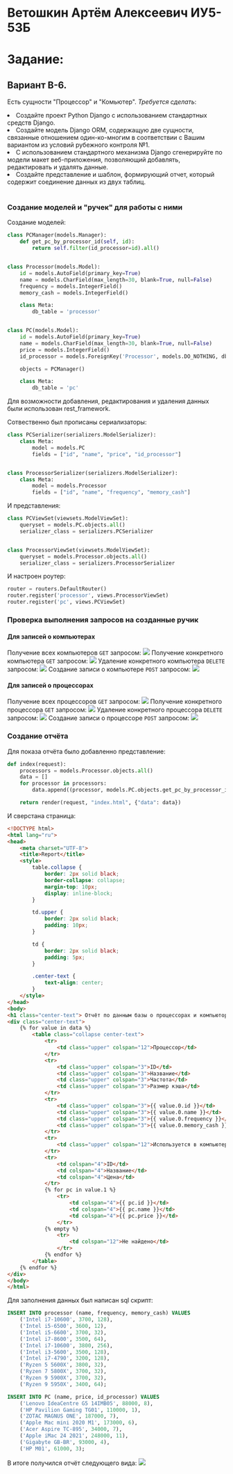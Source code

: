 <h1><b>Ветошкин Артём Алексеевич ИУ5-53Б</b></h1>

<h1>Задание:</h1> 
<h2>Вариант В-6.</h2>
<p>
Есть сущности "Процессор" и "Комьютер". <i>Требуется сделать</i>: <br>
<li> Создайте проект Python Django с использованием стандартных средств Django. <br>
<li> Создайте модель Django ORM, содержащую две сущности, связанные отношением один-ко-многим в соответствии с Вашим вариантом из условий рубежного контроля №1. <br>
<li> С использованием стандартного механизма Django сгенерируйте по модели макет веб-приложения, позволяющий добавлять, редактировать и удалять данные. <br>
<li> Создайте представление и шаблон, формирующий отчет, который содержит соединение данных из двух таблиц. <br>

<br>
<h3>Создание моделей и "ручек" для работы с ними</h3>
Создание моделей:

```python
class PCManager(models.Manager):
    def get_pc_by_processor_id(self, id):
        return self.filter(id_processor=id).all()


class Processor(models.Model):
    id = models.AutoField(primary_key=True)
    name = models.CharField(max_length=30, blank=True, null=False)
    frequency = models.IntegerField()
    memory_cash = models.IntegerField()

    class Meta:
        db_table = 'processor'


class PC(models.Model):
    id = models.AutoField(primary_key=True)
    name = models.CharField(max_length=30, blank=True, null=False)
    price = models.IntegerField()
    id_processor = models.ForeignKey('Processor', models.DO_NOTHING, db_column='id_processor', blank=True, null=True)

    objects = PCManager()

    class Meta:
        db_table = 'pc'

```

Для возможности добавления, редактирования и удаления данных были использован rest_framework.

Сотвественно был прописаны сериализаторы:
```python
class PCSerializer(serializers.ModelSerializer):
    class Meta:
        model = models.PC
        fields = ["id", "name", "price", "id_processor"]


class ProcessorSerializer(serializers.ModelSerializer):
    class Meta:
        model = models.Processor
        fields = ["id", "name", "frequency", "memory_cash"]

```
И представления:

```python
class PCViewSet(viewsets.ModelViewSet):
    queryset = models.PC.objects.all()
    serializer_class = serializers.PCSerializer


class ProcessorViewSet(viewsets.ModelViewSet):
    queryset = models.Processor.objects.all()
    serializer_class = serializers.ProcessorSerializer
```

И настроен роутер:


```python
router = routers.DefaultRouter()
router.register('processor', views.ProcessorViewSet)
router.register('pc', views.PCViewSet)
```

<h3> Проверка выполнения запросов на созданные ручик </h3> 

<h4> Для записей о компьютерах </h4> 

Получение всех компьютеров `GET` запросом: ![](mk_scrins/get_pc.png)
Получение конкретного компьютера `GET` запросом: ![](mk_scrins/get_pc_by_id.png)
Удаление конкретного компьютера `DELETE` запросом: ![](mk_scrins/delete_pc_by_id.png)
Создание записи о компьютере `POST` запросом: ![](mk_scrins/post_pc.png)

<h4> Для записей о процессорах </h4> 

Получение всех процессоров `GET` запросом: ![](mk_scrins/get_processors.png)
Получение конкретного процессора `GET` запросом: ![](mk_scrins/get_processor_by_id.png)
Удаление конкретного процессора `DELETE` запросом: ![](mk_scrins/delete_processor_by_id.png)
Создание записи о процессоре `POST` запросом: ![](mk_scrins/post_processor.png)

<h3>Создание отчёта</h3>

Для показа отчёта было добавленно представление:

```python
def index(request):
    processors = models.Processor.objects.all()
    data = []
    for processor in processors:
        data.append((processor, models.PC.objects.get_pc_by_processor_id(processor.id)))

    return render(request, "index.html", {"data": data})
```

И сверстана страница:

```html
<!DOCTYPE html>
<html lang="ru">
<head>
    <meta charset="UTF-8">
    <title>Report</title>
    <style>
        table.collapse {
            border: 2px solid black;
            border-collapse: collapse;
            margin-top: 10px;
            display: inline-block;
        }

        td.upper {
            border: 2px solid black;
            padding: 10px;
        }

        td {
            border: 2px solid black;
            padding: 5px;
        }

        .center-text {
            text-align: center;
        }
    </style>
</head>
<body>
<h1 class="center-text"> Отчёт по данным базы о процессорах и компьюторах</h1>
<div class="center-text">
    {% for value in data %}
        <table class="collapse center-text">
            <tr>
                <td class="upper" colspan="12">Процессор</td>
            </tr>
            <tr>
                <td class="upper" colspan="3">ID</td>
                <td class="upper" colspan="3">Название</td>
                <td class="upper" colspan="3">Частота</td>
                <td class="upper" colspan="3">Размер кэша</td>
            </tr>
            <tr>
                <td class="upper" colspan="3">{{ value.0.id }}</td>
                <td class="upper" colspan="3">{{ value.0.name }}</td>
                <td class="upper" colspan="3">{{ value.0.frequency }}</td>
                <td class="upper" colspan="3">{{ value.0.memory_cash }}</td>
            </tr>
            <tr>
                <td class="upper" colspan="12">Используется в компьютерах</td>
            </tr>
            <tr>
                <td colspan="4">ID</td>
                <td colspan="4">Название</td>
                <td colspan="4">Цена</td>
            </tr>
            {% for pc in value.1 %}
                <tr>
                    <td colspan="4">{{ pc.id }}</td>
                    <td colspan="4">{{ pc.name }}</td>
                    <td colspan="4">{{ pc.price }}</td>
                </tr>
            {% empty %}
                <tr>
                    <td colspan="12">Не найдено</td>
                </tr>
            {% endfor %}
        </table>
    {% endfor %}
</div>
</body>
</html>
```

Для заполнения данных был написан sql скрипт:

```sql
INSERT INTO processor (name, frequency, memory_cash) VALUES
    ('Intel i7-10600', 3700, 128),
    ('Intel i5-6500', 3600, 12),
    ('Intel i5-6600', 3700, 32),
    ('Intel i7-8600', 3500, 64),
    ('Intel i7-10600', 3800, 256),
    ('Intel i3-5600', 3500, 128),
    ('Intel i7-4790', 3200, 128),
    ('Ryzen 5 5600X', 3800, 32),
    ('Ryzen 7 5800X', 3700, 32),
    ('Ryzen 9 5900X', 3700, 32),
    ('Ryzen 9 5950X', 3400, 64);

INSERT INTO PC (name, price, id_processor) VALUES
    ('Lenovo IdeaCentre G5 14IMB05', 88000, 8),
    ('HP Pavilion Gaming TG01', 110000, 1),
    ('ZOTAC MAGNUS ONE', 187000, 7),
    ('Apple Mac mini 2020 M1', 173000, 6),
    ('Acer Aspire TC-895', 34000, 7),
    ('Apple iMac 24 2021', 248000, 11),
    ('Gigabyte GB-BR', 93000, 4),
    ('HP M01', 61000, 3);
```

В итоге получился отчёт следующего вида: ![](mk_scrins/report.png)
